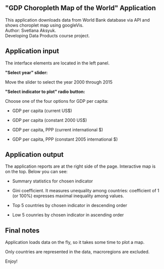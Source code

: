 
## "GDP Choropleth Map of the World" Application

This application downloads data from World Bank database via API and shows choroplet map using googleVis.  
Author: Svetlana Aksyuk.  
Developing Data Products course project.   

## Application input   

The interface elements are located in the left panel.

**"Select year" slider:**

Move the slider to select the year 2000 through 2015  

**"Select indicator to plot" radio button:**

Choose one of the four options for  GDP per capita:  

- GDP per capita (current US$)  

- GDP per capita (constant 2000 US$)  

- GDP per capita, PPP (current international $)  

- GDP per capita, PPP (constant 2005 international $)   

## Application output  

The application reports are at the right side of the page. Interactive map is on the top. Below you can see:  

- Summary statistics for chosen indicator   

- Gini coefficient. It measures unequality among countries: coefficient of 1 (or 100%) expresses maximal inequality among values.  

- Top 5 countries by chosen indicator in descending order  

- Low 5 counries by chosen indicator in ascending order  

## Final notes 

Application loads data on the fly, so it takes some time to plot a map.  

Only countries are represented in the data, macroregions are excluded.   

Enjoy!